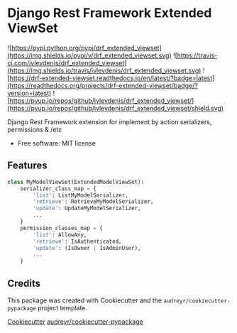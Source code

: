Django Rest Framework Extended ViewSet
======================================


![https://pypi.python.org/pypi/drf_extended_viewset](https://img.shields.io/pypi/v/drf_extended_viewset.svg) ![https://travis-ci.com/ivlevdenis/drf_extended_viewset](https://img.shields.io/travis/ivlevdenis/drf_extended_viewset.svg) ![https://drf-extended-viewset.readthedocs.io/en/latest/?badge=latest](https://readthedocs.org/projects/drf-extended-viewset/badge/?version=latest) ![https://pyup.io/repos/github/ivlevdenis/drf_extended_viewset/](https://pyup.io/repos/github/ivlevdenis/drf_extended_viewset/shield.svg)


Django Rest Framework extension for implement by action serializers, permissions & /etc


* Free software: MIT license


Features
--------

```python
class MyModelViewSet(ExtendedModelViewSet):
    serializer_class_map = {
        'list': ListMyModelSerializer,
        'retrieve': RetrieveMyModelSerializer,
        'update': UpdateMyModelSerializer,
        ...
    }
    permission_classes_map = {
        'list': AllowAny,
        'retrieve': IsAuthenticated,
        'update': (IsOwner | IsAdminUser),
        ...
    }
```

<!-- * TODO -->

Credits
-------

This package was created with Cookiecutter and the `audreyr/cookiecutter-pypackage` project template.

[Cookiecutter](https://github.com/audreyr/cookiecutter)
[audreyr/cookiecutter-pypackage](https://github.com/audreyr/cookiecutter-pypackage)
